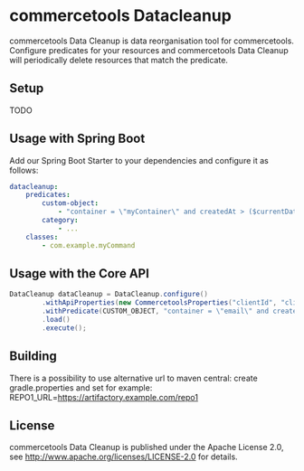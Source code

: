 # commercetools Datacleanup

commercetools Data Cleanup is data reorganisation tool for commercetools. Configure predicates for your resources and commercetools Data Cleanup will periodically delete resources that match the predicate.

## Setup

TODO

## Usage with Spring Boot

Add our Spring Boot Starter to your dependencies and configure it as follows:

```yaml
datacleanup:
    predicates:
        custom-object:
            - "container = \"myContainer\" and createdAt > ($currentDate - 6M)"
        category:
            - ...
    classes:
        - com.example.myCommand

```

## Usage with the Core API

```java
DataCleanup dataCleanup = DataCleanup.configure()
        .withApiProperties(new CommercetoolsProperties("clientId", "clientSecret", "apiUrl", "authUrl", "projectKey"))
        .withPredicate(CUSTOM_OBJECT, "container = \"email\" and createdAt > \"2024 - 08 - 28T08:25:59.157Z\"")
        .load()
        .execute();
```

## Building

There is a possibility to use alternative url to maven central:
create gradle.properties and set for example:
REPO1_URL=https://artifactory.example.com/repo1

## License

commercetools Data Cleanup is published under the Apache License 2.0, see http://www.apache.org/licenses/LICENSE-2.0 for details.
